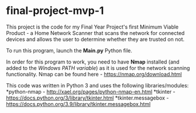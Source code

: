 # final-project-mvp-1
This project is the code for my Final Year Project's first Minimum Viable Product - a Home Network Scanner that scans the network for connected devices and allows the user to determine whether they are trusted on not.

To run this program, launch the **Main.py** Python file.

In order for this program to work, you need to have **Nmap** installed (and added to the *Windows PATH variable*) as it is used for the network scanning functionality.
Nmap can be found here - https://nmap.org/download.html

This code was written in Python 3 and uses the following libraries/modules:
*python-nmap - http://xael.org/pages/python-nmap-en.html
*tkinter - https://docs.python.org/3/library/tkinter.html
*tkinter.messagebox - https://docs.python.org/3.9/library/tkinter.messagebox.html